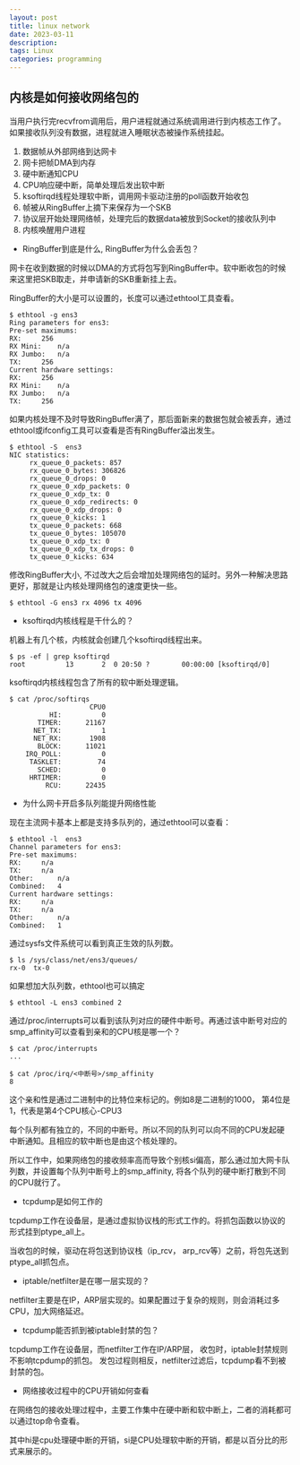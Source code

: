 ```yaml
---
layout: post
title: linux network
date: 2023-03-11
description: 
tags: Linux
categories: programming
---
```


## 内核是如何接收网络包的
当用户执行完recvfrom调用后，用户进程就通过系统调用进行到内核态工作了。如果接收队列没有数据，进程就进入睡眠状态被操作系统挂起。
1. 数据帧从外部网络到达网卡
2. 网卡把帧DMA到内存
3. 硬中断通知CPU
4. CPU响应硬中断，简单处理后发出软中断
5. ksoftirqd线程处理软中断，调用网卡驱动注册的poll函数开始收包
6. 帧被从RingBuffer上摘下来保存为一个SKB
7. 协议层开始处理网络帧，处理完后的数据data被放到Socket的接收队列中
8. 内核唤醒用户进程

* RingBuffer到底是什么, RingBuffer为什么会丢包？

网卡在收到数据的时候以DMA的方式将包写到RingBuffer中。软中断收包的时候来这里把SKB取走，并申请新的SKB重新挂上去。

RingBuffer的大小是可以设置的，长度可以通过ethtool工具查看。

```
$ ethtool -g ens3
Ring parameters for ens3:
Pre-set maximums:
RX:		256
RX Mini:	n/a
RX Jumbo:	n/a
TX:		256
Current hardware settings:
RX:		256
RX Mini:	n/a
RX Jumbo:	n/a
TX:		256
```

如果内核处理不及时导致RingBuffer满了，那后面新来的数据包就会被丢弃，通过ethtool或ifconfig工具可以查看是否有RingBuffer溢出发生。

```
$ ethtool -S  ens3
NIC statistics:
     rx_queue_0_packets: 857
     rx_queue_0_bytes: 306826
     rx_queue_0_drops: 0
     rx_queue_0_xdp_packets: 0
     rx_queue_0_xdp_tx: 0
     rx_queue_0_xdp_redirects: 0
     rx_queue_0_xdp_drops: 0
     rx_queue_0_kicks: 1
     tx_queue_0_packets: 668
     tx_queue_0_bytes: 105070
     tx_queue_0_xdp_tx: 0
     tx_queue_0_xdp_tx_drops: 0
     tx_queue_0_kicks: 634
```

修改RingBuffer大小, 不过改大之后会增加处理网络包的延时。另外一种解决思路更好，那就是让内核处理网络包的速度更快一些。

```
$ ethtool -G ens3 rx 4096 tx 4096
```

* ksoftirqd内核线程是干什么的？

机器上有几个核，内核就会创建几个ksoftirqd线程出来。
```
$ ps -ef | grep ksoftirqd
root          13       2  0 20:50 ?        00:00:00 [ksoftirqd/0]
```

ksoftirqd内核线程包含了所有的软中断处理逻辑。

```
$ cat /proc/softirqs
                    CPU0
          HI:          0
       TIMER:      21167
      NET_TX:          1
      NET_RX:       1908
       BLOCK:      11021
    IRQ_POLL:          0
     TASKLET:         74
       SCHED:          0
     HRTIMER:          0
         RCU:      22435
```

* 为什么网卡开启多队列能提升网络性能

现在主流网卡基本上都是支持多队列的，通过ethtool可以查看：

```
$ ethtool -l  ens3
Channel parameters for ens3:
Pre-set maximums:
RX:		n/a
TX:		n/a
Other:		n/a
Combined:	4
Current hardware settings:
RX:		n/a
TX:		n/a
Other:		n/a
Combined:	1
```

通过sysfs文件系统可以看到真正生效的队列数。

```
$ ls /sys/class/net/ens3/queues/
rx-0  tx-0
```

如果想加大队列数，ethtool也可以搞定

```
$ ethtool -L ens3 combined 2
```

通过/proc/interrupts可以看到该队列对应的硬件中断号。再通过该中断号对应的smp_affinity可以查看到亲和的CPU核是哪一个？

```
$ cat /proc/interrupts
...

$ cat /proc/irq/<中断号>/smp_affinity
8
```
这个亲和性是通过二进制中的比特位来标记的。例如8是二进制的1000， 第4位是1，代表是第4个CPU核心-CPU3

每个队列都有独立的，不同的中断号。所以不同的队列可以向不同的CPU发起硬中断通知。且相应的软中断也是由这个核处理的。

所以工作中，如果网络包的接收频率高而导致个别核si偏高，那么通过加大网卡队列数，并设置每个队列中断号上的smp_affinity, 将各个队列的硬中断打散到不同的CPU就行了。


* tcpdump是如何工作的

tcpdump工作在设备层，是通过虚拟协议栈的形式工作的。将抓包函数以协议的形式挂到ptype_all上。

当收包的时候，驱动在将包送到协议栈（ip_rcv， arp_rcv等）之前，将包先送到ptype_all抓包点。

* iptable/netfilter是在哪一层实现的？

netfilter主要是在IP，ARP层实现的。如果配置过于复杂的规则，则会消耗过多CPU，加大网络延迟。

* tcpdump能否抓到被iptable封禁的包？

tcpdump工作在设备层，而netfilter工作在IP/ARP层，
收包时，iptable封禁规则不影响tcpdump的抓包。
发包过程则相反，netfilter过滤后，tcpdump看不到被封禁的包。

* 网络接收过程中的CPU开销如何查看

在网络包的接收处理过程中，主要工作集中在硬中断和软中断上，二者的消耗都可以通过top命令查看。

其中hi是cpu处理硬中断的开销，si是CPU处理软中断的开销，都是以百分比的形式来展示的。
